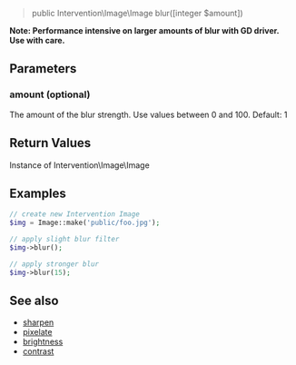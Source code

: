 > public Intervention\Image\Image blur([integer $amount])

**Note: Performance intensive on larger amounts of blur with GD driver. Use with care.**

## Parameters

### amount (optional)
The amount of the blur strength. Use values between 0 and 100. Default: 1

## Return Values
Instance of Intervention\Image\Image

## Examples

```php
// create new Intervention Image
$img = Image::make('public/foo.jpg');

// apply slight blur filter
$img->blur();

// apply stronger blur
$img->blur(15);
```

## See also

- [sharpen](/api/sharpen)
- [pixelate](/api/pixelate)
- [brightness](/api/brightness)
- [contrast](/api/contrast)
